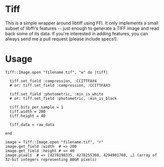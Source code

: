 Tiff
====

This is a simple wrapper around libtiff using FFI. It only implements a small
subset of libffi's features -- just enough to generate a TIFF image and read
back some of its data. If you're interested in adding features, you can always
send me a pull request (please include specs!).

Usage
=====

    Tiff::Image.open "filename.tif", "w" do |tiff|

      tiff.set_field :compression, :CCITTFAX4
      # or: tiff.set_field :compression, :CCITTFAX3

      tiff.set_field :photometric, :min_is_white
      # or: tiff.set_field :photometric, :min_is_black

      tiff.bits_per_sample = 1
      tiff.width = 200
      tiff.height = 40

      tiff.data = raw_data

    end

    image = Tiff::Image.open "filename.tif", "r"
    image.get_field :width  # => 200
    image.get_field :height # => 40
    image.pixels  # => [4278190335, 4278255360, 4294901760, …] (array of 32-bit integers representing ABGR pixels)
